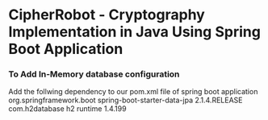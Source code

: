 # CipherRobot - Cryptography Implementation in Java Using Spring Boot Application

### To Add In-Memory database configuration 
  Add the follwing dependency to our pom.xml file of spring boot application
  <dependency>
    <groupId>org.springframework.boot</groupId>
    <artifactId>spring-boot-starter-data-jpa</artifactId>
    <version>2.1.4.RELEASE</version>
  </dependency>
  <dependency>
      <groupId>com.h2database</groupId>
      <artifactId>h2</artifactId>
      <scope>runtime</scope>
      <version>1.4.199</version>
  </dependency>
